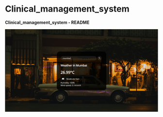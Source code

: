 # Clinical_management_system

**Clinical_management_system - README**

![Clinical_management_system](https://github.com/MahaLakshmi729/weather-forecast-using-API/blob/main/weather%20forecast%20application%20using%20an%20API.png)
